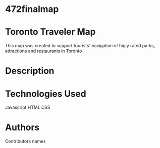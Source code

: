 # 472finalmap
# Toronto Traveler Map
 This map was created to support tourists' navigation of higly rated parks, attractions and restaurants in Toronto
# Description
# Technologies Used
  Javascript
  HTML
  CSS

# Authors
Contributors names
